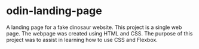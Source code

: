 # odin-landing-page
A landing page for a fake dinosaur website. This project is a single web page. The webpage was created using HTML and CSS. The purpose of this project was to assist in learning how to use CSS and Flexbox.
